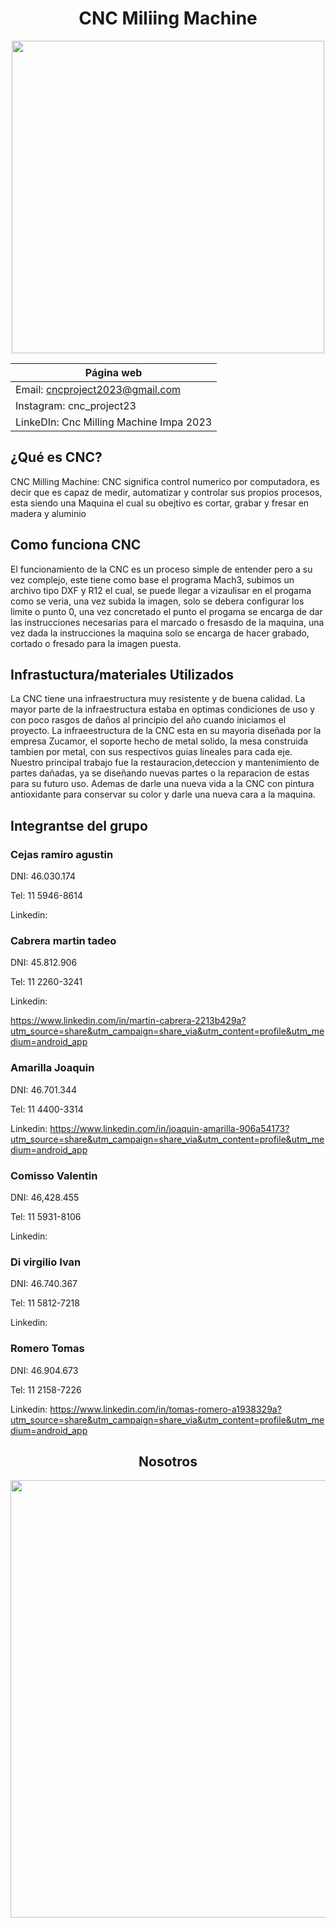 <div align="center">

# CNC Miliing Machine 

<img src="https://github.com/impatrq/cnc_drawing_machine/assets/80332714/10fa44ac-2ca6-4f08-a3e7-41fa109fd18a" height="500" width="500" />

<div align="left">

| Página web |
|------------|
|Email: cncproject2023@gmail.com |
|Instagram: cnc_project23 |
|LinkeDIn: Cnc Milling Machine Impa 2023 |



## ¿Qué es CNC?

CNC Milling Machine: CNC significa control numerico por computadora, es decir que es capaz de medir, automatizar y controlar sus propios procesos, esta siendo una Maquina el cual su obejtivo es cortar, grabar y fresar en madera y aluminio

## Como funciona CNC

El funcionamiento de la CNC es un proceso simple de entender pero a su vez complejo, este tiene como base el programa Mach3, subimos un archivo tipo DXF y R12 el cual, se puede llegar a vizaulisar en el progama como se veria, una vez subida la imagen, solo se debera configurar los limite o punto 0, una vez concretado el punto el progama se encarga de dar las instrucciones necesarias para el marcado o fresasdo de la maquina, una vez dada la instrucciones la maquina solo se encarga de hacer grabado, cortado o fresado para la imagen puesta.

## Infrastuctura/materiales Utilizados 

La CNC tiene una infraestructura muy resistente y de buena calidad. La mayor parte de la infraestructura estaba en optimas condiciones de uso y con poco rasgos de daños al principio del año cuando iniciamos el proyecto.
La infraeestructura de la CNC esta en su mayoria diseñada por la empresa Zucamor, el soporte hecho de metal solido, la mesa construida tambien por metal, con sus respectivos guias lineales para cada eje.
Nuestro principal trabajo fue la restauracion,deteccion y mantenimiento de partes dañadas, ya se diseñando nuevas partes o la reparacion de estas para su futuro uso. Ademas de darle una nueva vida a la CNC con pintura antioxidante para conservar su color y darle una nueva cara a la maquina.


## Integrantse del grupo 

### Cejas ramiro agustin

DNI: 46.030.174 

Tel: 11 5946-8614

Linkedin: 

### Cabrera martin tadeo 

DNI: 45.812.906 

Tel: 11 2260-3241

Linkedin:

https://www.linkedin.com/in/martin-cabrera-2213b429a?utm_source=share&utm_campaign=share_via&utm_content=profile&utm_medium=android_app

### Amarilla Joaquin 

DNI: 46.701.344 

Tel: 11 4400-3314

Linkedin: https://www.linkedin.com/in/joaquin-amarilla-906a54173?utm_source=share&utm_campaign=share_via&utm_content=profile&utm_medium=android_app

### Comisso Valentin

DNI: 46,428.455 

Tel:  11 5931-8106

Linkedin:

### Di virgilio Ivan

DNI: 46.740.367 

Tel: 11 5812-7218

Linkedin:

### Romero Tomas 

DNI: 46.904.673 

Tel: 11 2158-7226

Linkedin: https://www.linkedin.com/in/tomas-romero-a1938329a?utm_source=share&utm_campaign=share_via&utm_content=profile&utm_medium=android_app


<div align="center">

## Nosotros

<div align="center">
 
<img src="https://github.com/impatrq/cnc_drawing_machine/assets/80334283/31250d30-3c48-4abb-8e82-f4142d00d6dd" height="700" width="600" />

 
